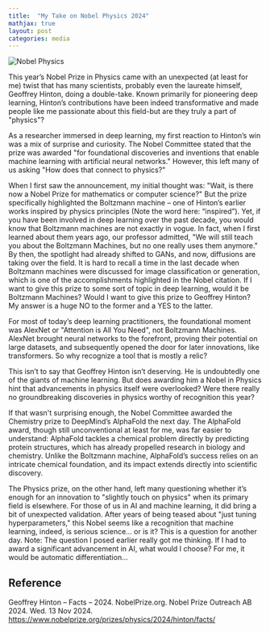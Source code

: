 ```yaml
---
title:  "My Take on Nobel Physics 2024"
mathjax: true
layout: post
categories: media
---
```


![Nobel Physics](https://www.biotechniques.com/wp-content/uploads/2024/10/nobel-prize-physics-800x344.png)

This year’s Nobel Prize in Physics came with an unexpected (at least for me) twist that has many scientists, probably even the laureate himself, Geoffrey Hinton, doing a double-take. Known primarily for pioneering deep learning, Hinton’s contributions have been indeed transformative and made people like me passionate about this field-but are they truly a part of "physics"?

As a researcher immersed in deep learning, my first reaction to Hinton’s win was a mix of surprise and curiosity. The Nobel Committee stated that the prize was awarded "for foundational discoveries and inventions that enable machine learning with artificial neural networks." However, this left many of us asking "How does that connect to physics?"

When I first saw the announcement, my initial thought was: "Wait, is there now a Nobel Prize for mathematics or computer science?" But the prize specifically highlighted the Boltzmann machine – one of Hinton’s earlier works inspired by physics principles (Note the word here: “inspired”). Yet, if you have been involved in deep learning over the past decade, you would know that Boltzmann machines are not exactly in vogue. In fact, when I first learned about them years ago, our professor admitted, "We will still teach you about the Boltzmann Machines, but no one really uses them anymore." By then, the spotlight had already shifted to GANs, and now, diffusions are taking over the field. It is hard to recall a time in the last decade when Boltzmann machines were discussed for image classification or generation, which is one of the accomplishments highlighted in the Nobel citation. If I want to give this prize to some sort of topic in deep learning, would it be Boltzmann Machines? Would I want to give this prize to Geoffrey Hinton? My answer is a huge NO to the former and a YES to the latter. 

For most of today’s deep learning practitioners, the foundational moment was AlexNet or "Attention is All You Need", not Boltzmann Machines. AlexNet brought neural networks to the forefront, proving their potential on large datasets, and subsequently opened the door for later innovations, like transformers. So why recognize a tool that is mostly a relic?

This isn’t to say that Geoffrey Hinton isn’t deserving. He is undoubtedly one of the giants of machine learning. But does awarding him a Nobel in Physics hint that advancements in physics itself were overlooked? Were there really no groundbreaking discoveries in physics worthy of recognition this year?

If that wasn't surprising enough, the Nobel Committee awarded the Chemistry prize to DeepMind’s AlphaFold the next day. The AlphaFold award, though still unconventional at least for me, was far easier to understand: AlphaFold tackles a chemical problem directly by predicting protein structures, which has already propelled research in biology and chemistry. Unlike the Boltzmann machine, AlphaFold’s success relies on an intricate chemical foundation, and its impact extends directly into scientific discovery.

The Physics prize, on the other hand, left many questioning whether it’s enough for an innovation to "slightly touch on physics" when its primary field is elsewhere. For those of us in AI and machine learning, it did bring a bit of unexpected validation. After years of being teased about "just tuning hyperparameters," this Nobel seems like a recognition that machine learning, indeed, is serious science… or is it? This is a question for another day.
Note: The question I posed earlier really got me thinking. If I had to award a significant advancement in AI, what would I choose? For me, it would be automatic differentiation…

## Reference
Geoffrey Hinton – Facts – 2024. NobelPrize.org. Nobel Prize Outreach AB 2024. Wed. 13 Nov 2024. <https://www.nobelprize.org/prizes/physics/2024/hinton/facts/>



